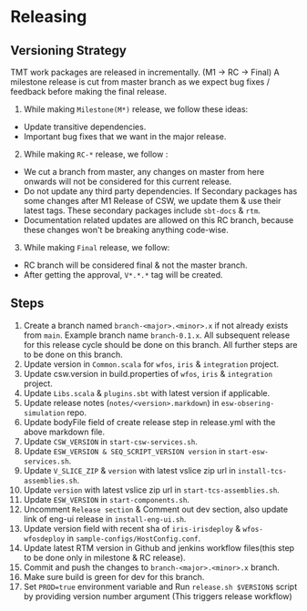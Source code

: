 # Releasing

## Versioning Strategy

TMT work packages are released in incrementally. (M1 -> RC -> Final)
A milestone release is cut from master branch as we expect bug fixes / feedback before making the final release.
1. While making `Milestone(M*)` release, we follow these ideas:
- Update transitive dependencies.
- Important bug fixes that we want in the major release.
2. While making `RC-*` release, we follow :
- We cut a branch from master, any changes on master from here onwards will not be considered for this current release.
- Do not update any third party dependencies.
  If Secondary packages has some changes after M1 Release of CSW, we update them & use their latest tags.
  These secondary packages include `sbt-docs` & `rtm`.
- Documentation related updates are allowed on this RC branch, because these changes won't be breaking anything code-wise.
3. While making `Final` release, we follow:
- RC branch will be considered final & not the master branch.
- After getting the approval, `V*.*.*` tag will be created.

## Steps

1. Create a branch named `branch-<major>.<minor>.x` if not already exists from `main`. Example branch name `branch-0.1.x`.
   All subsequent release for this release cycle should be done on this branch. All further steps are to be done on this branch.
2. Update version in `Common.scala` for `wfos`, `iris` & `integration` project.
3. Update csw.version in build.properties of `wfos`, `iris` & `integration` project.
4. Update `Libs.scala` & `plugins.sbt` with latest version if applicable.
5. Update release notes (`notes/<version>.markdown`) in `esw-obsering-simulation` repo.
6. Update bodyFile field of create release step in release.yml with the above markdown file. 
7. Update `CSW_VERSION` in `start-csw-services.sh`.
8. Update `ESW_VERSION & SEQ_SCRIPT_VERSION version` in `start-esw-services.sh`.
9. Update `V_SLICE_ZIP` & `version` with latest vslice zip url in `install-tcs-assemblies.sh`.
10. Update `version` with latest vslice zip url in `start-tcs-assemblies.sh`.
11. Update `ESW_VERSION` in `start-components.sh`.
12. Uncomment `Release section` & Comment out dev section, also update link of eng-ui release in `install-eng-ui.sh`.
13. Update version field with recent sha of `iris-irisdeploy` & `wfos-wfosdeploy` in `sample-configs/HostConfig.conf`.
14. Update latest RTM version in Github and jenkins workflow files(this step to be done only in milestone & RC release).
15. Commit and push the changes to `branch-<major>.<minor>.x` branch.
16. Make sure build is green for dev for this branch.
17. Set `PROD=true` environment variable and Run `release.sh $VERSION$` script by providing version number argument (This triggers release workflow)